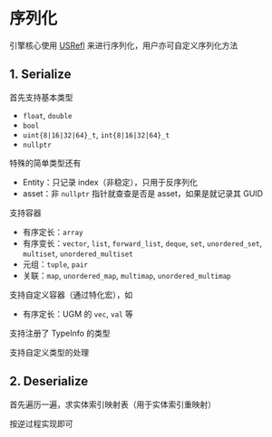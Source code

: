 # 序列化

引擎核心使用 [USRefl](https://github.com/Ubpa/USRefl) 来进行序列化，用户亦可自定义序列化方法

## 1. Serialize

首先支持基本类型

- `float`, `double` 
- `bool` 
- `uint{8|16|32|64}_t`, `int{8|16|32|64}_t` 
- `nullptr` 

特殊的简单类型还有

- Entity：只记录 index（非稳定），只用于反序列化
- asset：非 `nullptr` 指针就查查是否是 asset，如果是就记录其 GUID

支持容器

- 有序定长：`array`
- 有序变长：`vector`, `list`, `forward_list`, `deque`, `set`, `unordered_set`, `multiset`, `unordered_multiset`
- 元组：`tuple`, `pair`
- 关联：`map`, `unordered_map`, `multimap`, `unordered_multimap`

支持自定义容器（通过特化宏），如

- 有序定长：UGM 的 `vec`, `val` 等

支持注册了 TypeInfo 的类型

支持自定义类型的处理

## 2. Deserialize

首先遍历一遍，求实体索引映射表（用于实体索引重映射）

按逆过程实现即可

